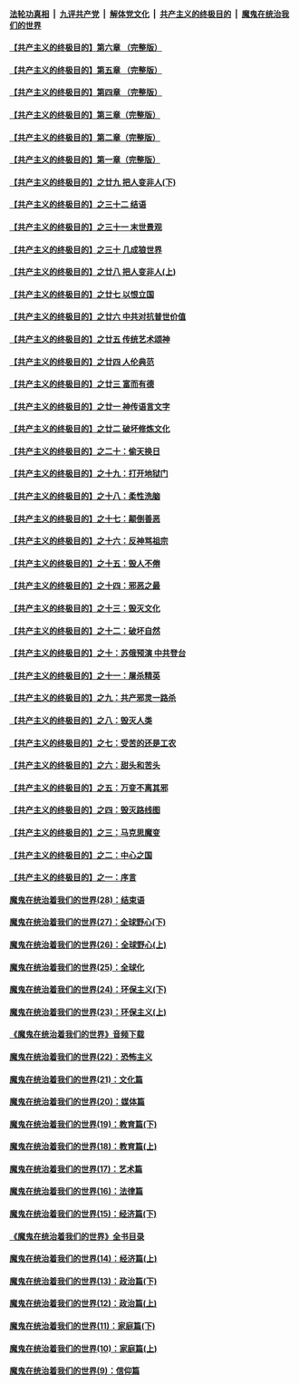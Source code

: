 ####  [法轮功真相](../../../../basic/blob/master/README.md?t=10270126) &nbsp;|&nbsp; [九评共产党](../../../../9ping.md/blob/master/README.md?t=10270126) &nbsp;|&nbsp; [解体党文化](../../../../jtdwh.md/blob/master/README.md?t=10270126)  &nbsp;|&nbsp; [共产主义的终极目的](../../../../gczydzjmd.md/blob/master/README.md?t=10270126) &nbsp;|&nbsp; [魔鬼在统治我们的世界](../../../../mgztzwmdsj.md/blob/master/README.md?t=10270126) 

#### [【共产主义的终极目的】第六章 （完整版）](../pages/nsc422/n11428913.md?t=10270126) 

#### [【共产主义的终极目的】第五章 （完整版）](../pages/nsc422/n11428912.md?t=10270126) 

#### [【共产主义的终极目的】第四章 （完整版）](../pages/nsc422/n11428907.md?t=10270126) 

#### [【共产主义的终极目的】第三章（完整版）](../pages/nsc422/n11428848.md?t=10270126) 

#### [【共产主义的终极目的】第二章（完整版）](../pages/nsc422/n11428831.md?t=10270126) 

#### [【共产主义的终极目的】第一章（完整版）](../pages/nsc422/n11417651.md?t=10270126) 

#### [【共产主义的终极目的】之廿九 把人变非人(下)](../pages/nsc422/n11344140.md?t=10270126) 

#### [【共产主义的终极目的】之三十二 结语](../pages/nsc422/n11360535.md?t=10270126) 

#### [【共产主义的终极目的】之三十一 末世景观](../pages/nsc422/n11351129.md?t=10270126) 

#### [【共产主义的终极目的】之三十 几成狼世界](../pages/nsc422/n11348280.md?t=10270126) 

#### [【共产主义的终极目的】之廿八 把人变非人(上)](../pages/nsc422/n11340492.md?t=10270126) 

#### [【共产主义的终极目的】之廿七 以恨立国](../pages/nsc422/n11336944.md?t=10270126) 

#### [【共产主义的终极目的】之廿六 中共对抗普世价值](../pages/nsc422/n11324785.md?t=10270126) 

#### [【共产主义的终极目的】之廿五 传统艺术颂神](../pages/nsc422/n11296396.md?t=10270126) 

#### [【共产主义的终极目的】之廿四 人伦典范](../pages/nsc422/n11296397.md?t=10270126) 

#### [【共产主义的终极目的】之廿三 富而有德](../pages/nsc422/n11283598.md?t=10270126) 

#### [【共产主义的终极目的】之廿一 神传语言文字](../pages/nsc422/n11263265.md?t=10270126) 

#### [【共产主义的终极目的】之廿二 破坏修炼文化](../pages/nsc422/n11245728.md?t=10270126) 

#### [【共产主义的终极目的】之二十：偷天换日](../pages/nsc422/n11238846.md?t=10270126) 

#### [【共产主义的终极目的】之十九：打开地狱门](../pages/nsc422/n11206376.md?t=10270126) 

#### [【共产主义的终极目的】之十八：柔性洗脑](../pages/nsc422/n11199994.md?t=10270126) 

#### [【共产主义的终极目的】之十七：颠倒善恶](../pages/nsc422/n11179782.md?t=10270126) 

#### [【共产主义的终极目的】之十六：反神骂祖宗](../pages/nsc422/n11166798.md?t=10270126) 

#### [【共产主义的终极目的】之十五：毁人不倦](../pages/nsc422/n11166792.md?t=10270126) 

#### [【共产主义的终极目的】之十四：邪恶之最](../pages/nsc422/n11150249.md?t=10270126) 

#### [【共产主义的终极目的】之十三：毁灭文化](../pages/nsc422/n11135227.md?t=10270126) 

#### [【共产主义的终极目的】之十二：破坏自然](../pages/nsc422/n11135214.md?t=10270126) 

#### [【共产主义的终极目的】之十：苏俄预演 中共登台](../pages/nsc422/n11118424.md?t=10270126) 

#### [【共产主义的终极目的】之十一：屠杀精英](../pages/nsc422/n11118442.md?t=10270126) 

#### [【共产主义的终极目的】之九：共产邪灵一路杀](../pages/nsc422/n11114139.md?t=10270126) 

#### [【共产主义的终极目的】之八：毁灭人类](../pages/nsc422/n11108503.md?t=10270126) 

#### [【共产主义的终极目的】之七：受苦的还是工农](../pages/nsc422/n11101809.md?t=10270126) 

#### [【共产主义的终极目的】之六：甜头和苦头](../pages/nsc422/n11096971.md?t=10270126) 

#### [【共产主义的终极目的】之五：万变不离其邪](../pages/nsc422/n11091285.md?t=10270126) 

#### [【共产主义的终极目的】之四：毁灭路线图](../pages/nsc422/n11086284.md?t=10270126) 

#### [【共产主义的终极目的】之三：马克思魔变](../pages/nsc422/n11061941.md?t=10270126) 

#### [【共产主义的终极目的】之二：中心之国](../pages/nsc422/n11047728.md?t=10270126) 

#### [【共产主义的终极目的】之一：序言](../pages/nsc422/n11086077.md?t=10270126) 

#### [魔鬼在统治着我们的世界(28)：结束语](../pages/nsc422/n10936246.md?t=10270126) 

#### [魔鬼在统治着我们的世界(27)：全球野心(下)](../pages/nsc422/n10928319.md?t=10270126) 

#### [魔鬼在统治着我们的世界(26)：全球野心(上)](../pages/nsc422/n10900318.md?t=10270126) 

#### [魔鬼在统治着我们的世界(25)：全球化](../pages/nsc422/n10788205.md?t=10270126) 

#### [魔鬼在统治着我们的世界(24)：环保主义(下)](../pages/nsc422/n10695307.md?t=10270126) 

#### [魔鬼在统治着我们的世界(23)：环保主义(上)](../pages/nsc422/n10688613.md?t=10270126) 

#### [《魔鬼在统治着我们的世界》音频下载](../pages/nsc422/n10635553.md?t=10270126) 

#### [魔鬼在统治着我们的世界(22)：恐怖主义](../pages/nsc422/n10614727.md?t=10270126) 

#### [魔鬼在统治着我们的世界(21)：文化篇](../pages/nsc422/n10597706.md?t=10270126) 

#### [魔鬼在统治着我们的世界(20)：媒体篇](../pages/nsc422/n10586579.md?t=10270126) 

#### [魔鬼在统治着我们的世界(19)：教育篇(下)](../pages/nsc422/n10564808.md?t=10270126) 

#### [魔鬼在统治着我们的世界(18)：教育篇(上)](../pages/nsc422/n10526970.md?t=10270126) 

#### [魔鬼在统治着我们的世界(17)：艺术篇](../pages/nsc422/n10499093.md?t=10270126) 

#### [魔鬼在统治着我们的世界(16)：法律篇](../pages/nsc422/n10485969.md?t=10270126) 

#### [魔鬼在统治着我们的世界(15)：经济篇(下)](../pages/nsc422/n10469975.md?t=10270126) 

#### [《魔鬼在统治着我们的世界》全书目录](../pages/nsc422/n10464261.md?t=10270126) 

#### [魔鬼在统治着我们的世界(14)：经济篇(上)](../pages/nsc422/n10457370.md?t=10270126) 

#### [魔鬼在统治着我们的世界(13)：政治篇(下)](../pages/nsc422/n10448270.md?t=10270126) 

#### [魔鬼在统治着我们的世界(12)：政治篇(上)](../pages/nsc422/n10444576.md?t=10270126) 

#### [魔鬼在统治着我们的世界(11)：家庭篇(下)](../pages/nsc422/n10440961.md?t=10270126) 

#### [魔鬼在统治着我们的世界(10)：家庭篇(上)](../pages/nsc422/n10435448.md?t=10270126) 

#### [魔鬼在统治着我们的世界(9)：信仰篇](../pages/nsc422/n10432159.md?t=10270126) 

